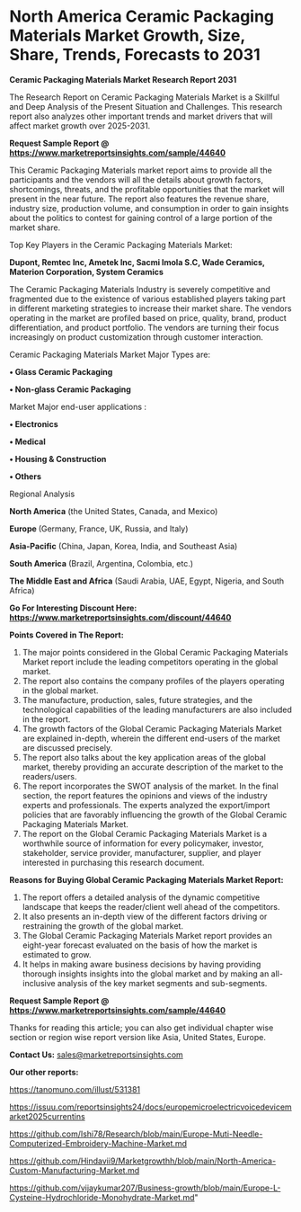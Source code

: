# North America Ceramic Packaging Materials Market Growth, Size, Share, Trends, Forecasts to 2031

<strong>Ceramic Packaging Materials Market Research Report 2031</strong>

The Research Report on Ceramic Packaging Materials Market is a Skillful and Deep Analysis of the Present Situation and Challenges. This research report also analyzes other important trends and market drivers that will affect market growth over 2025-2031.

<strong>Request Sample Report @ <a href=https://www.marketreportsinsights.com/sample/44640>https://www.marketreportsinsights.com/sample/44640</a></strong>

This Ceramic Packaging Materials market report aims to provide all the participants and the vendors will all the details about growth factors, shortcomings, threats, and the profitable opportunities that the market will present in the near future. The report also features the revenue share, industry size, production volume, and consumption in order to gain insights about the politics to contest for gaining control of a large portion of the market share.

Top Key Players in the Ceramic Packaging Materials Market:

<strong>Dupont, Remtec Inc, Ametek Inc, Sacmi Imola S.C, Wade Ceramics, Materion Corporation, System Ceramics</strong>

The Ceramic Packaging Materials Industry is severely competitive and fragmented due to the existence of various established players taking part in different marketing strategies to increase their market share. The vendors operating in the market are profiled based on price, quality, brand, product differentiation, and product portfolio. The vendors are turning their focus increasingly on product customization through customer interaction.

Ceramic Packaging Materials Market Major Types are:

<strong>•  Glass Ceramic Packaging

•  Non-glass Ceramic Packaging</strong>

Market Major end-user applications :

<strong>•  Electronics

•  Medical

•  Housing & Construction

•  Others</strong>

Regional Analysis

</u><strong><b>North America</b></strong> (the United States, Canada, and Mexico)

<strong><b>Europe </b></strong>(Germany, France, UK, Russia, and Italy)

<strong><b>Asia-Pacific</b></strong> (China, Japan, Korea, India, and Southeast Asia)

<strong><b>South America</b></strong> (Brazil, Argentina, Colombia, etc.)

<strong><b>The Middle East and Africa</b></strong> (Saudi Arabia, UAE, Egypt, Nigeria, and South Africa)

<strong>Go For Interesting Discount Here: <a href=https://www.marketreportsinsights.com/discount/44640>https://www.marketreportsinsights.com/discount/44640</a></strong>

<strong>Points Covered in The Report:</strong>
<ol>
  <li>The major points considered in the Global Ceramic Packaging Materials Market report include the leading competitors operating in the global market.</li>
  <li>The report also contains the company profiles of the players operating in the global market.</li>
  <li>The manufacture, production, sales, future strategies, and the technological capabilities of the leading manufacturers are also included in the report.</li>
  <li>The growth factors of the Global Ceramic Packaging Materials Market are explained in-depth, wherein the different end-users of the market are discussed precisely.</li>
  <li>The report also talks about the key application areas of the global market, thereby providing an accurate description of the market to the readers/users.</li>
  <li>The report incorporates the SWOT analysis of the market. In the final section, the report features the opinions and views of the industry experts and professionals. The experts analyzed the export/import policies that are favorably influencing the growth of the Global Ceramic Packaging Materials Market.</li>
  <li>The report on the Global Ceramic Packaging Materials Market is a worthwhile source of information for every policymaker, investor, stakeholder, service provider, manufacturer, supplier, and player interested in purchasing this research document.</li>
</ol>
<strong>Reasons for Buying Global Ceramic Packaging Materials Market Report:</strong>

<ol>
  <li>The report offers a detailed analysis of the dynamic competitive landscape that keeps the reader/client well ahead of the competitors.</li>
  <li>It also presents an in-depth view of the different factors driving or restraining the growth of the global market.</li>
  <li>The Global Ceramic Packaging Materials Market report provides an eight-year forecast evaluated on the basis of how the market is estimated to grow.</li>
  <li>It helps in making aware business decisions by having providing thorough insights insights into the global market and by making an all-inclusive analysis of the key market segments and sub-segments.</li>
</ol>
<strong>Request Sample Report @ <a href=https://www.marketreportsinsights.com/sample/44640>https://www.marketreportsinsights.com/sample/44640</a></strong>


Thanks for reading this article; you can also get individual chapter wise section or region wise report version like Asia, United States, Europe.

<strong>Contact Us:</strong>
sales@marketreportsinsights.com

<strong>Our other reports:</strong>

<a href=https://tanomuno.com/illust/531381>https://tanomuno.com/illust/531381</a>

<a href=https://issuu.com/reportsinsights24/docs/europemicroelectricvoicedevicemarket2025currentins>https://issuu.com/reportsinsights24/docs/europemicroelectricvoicedevicemarket2025currentins</a>

<a href=https://github.com/Ishi78/Research/blob/main/Europe-Muti-Needle-Computerized-Embroidery-Machine-Market.md>https://github.com/Ishi78/Research/blob/main/Europe-Muti-Needle-Computerized-Embroidery-Machine-Market.md</a>

<a href=https://github.com/Hindavii9/Marketgrowthh/blob/main/North-America-Custom-Manufacturing-Market.md>https://github.com/Hindavii9/Marketgrowthh/blob/main/North-America-Custom-Manufacturing-Market.md</a>

<a href=https://github.com/vijaykumar207/Business-growth/blob/main/Europe-L-Cysteine-Hydrochloride-Monohydrate-Market.md>https://github.com/vijaykumar207/Business-growth/blob/main/Europe-L-Cysteine-Hydrochloride-Monohydrate-Market.md</a>"
